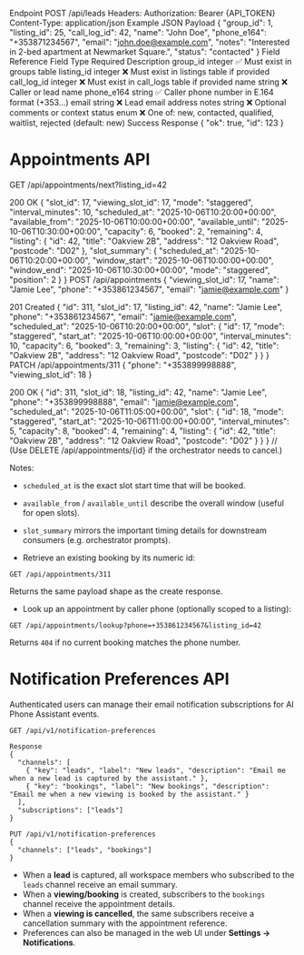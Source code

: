 Endpoint
POST /api/leads
Headers:
  Authorization: Bearer {API_TOKEN}
  Content-Type: application/json
Example JSON Payload
{
  "group_id": 1,
  "listing_id": 25,
  "call_log_id": 42,
  "name": "John Doe",
  "phone_e164": "+353871234567",
  "email": "john.doe@example.com",
  "notes": "Interested in 2-bed apartment at Newmarket Square.",
  "status": "contacted"
}
Field Reference
Field	Type	Required	Description
group_id	integer	✅	Must exist in groups table
listing_id	integer	❌	Must exist in listings table if provided
call_log_id	integer	❌	Must exist in call_logs table if provided
name	string	❌	Caller or lead name
phone_e164	string	✅	Caller phone number in E.164 format (+353...)
email	string	❌	Lead email address
notes	string	❌	Optional comments or context
status	enum	❌	One of: new, contacted, qualified, waitlist, rejected (default: new)
Success Response
{
  "ok": true,
  "id": 123
}



# Appointments API

GET /api/appointments/next?listing_id=42

200 OK
{
  "slot_id": 17,
  "viewing_slot_id": 17,
  "mode": "staggered",
  "interval_minutes": 10,
  "scheduled_at": "2025-10-06T10:20:00+00:00",
  "available_from": "2025-10-06T10:00:00+00:00",
  "available_until": "2025-10-06T10:30:00+00:00",
  "capacity": 6,
  "booked": 2,
  "remaining": 4,
  "listing": {
    "id": 42,
    "title": "Oakview 2B",
    "address": "12 Oakview Road",
    "postcode": "D02"
  },
  "slot_summary": {
    "scheduled_at": "2025-10-06T10:20:00+00:00",
    "window_start": "2025-10-06T10:00:00+00:00",
    "window_end": "2025-10-06T10:30:00+00:00",
    "mode": "staggered",
    "position": 2
  }
}
POST /api/appointments
{
  "viewing_slot_id": 17,
  "name": "Jamie Lee",
  "phone": "+353861234567",
  "email": "jamie@example.com"
}

201 Created
{
  "id": 311,
  "slot_id": 17,
  "listing_id": 42,
  "name": "Jamie Lee",
  "phone": "+353861234567",
  "email": "jamie@example.com",
  "scheduled_at": "2025-10-06T10:20:00+00:00",
  "slot": {
    "id": 17,
    "mode": "staggered",
    "start_at": "2025-10-06T10:00:00+00:00",
    "interval_minutes": 10,
    "capacity": 6,
    "booked": 3,
    "remaining": 3,
    "listing": {
      "id": 42,
      "title": "Oakview 2B",
      "address": "12 Oakview Road",
      "postcode": "D02"
    }
  }
}
PATCH /api/appointments/311
{
  "phone": "+353899998888",
  "viewing_slot_id": 18
}

200 OK
{
  "id": 311,
  "slot_id": 18,
  "listing_id": 42,
  "name": "Jamie Lee",
  "phone": "+353899998888",
  "email": "jamie@example.com",
  "scheduled_at": "2025-10-06T11:05:00+00:00",
  "slot": {
    "id": 18,
    "mode": "staggered",
    "start_at": "2025-10-06T11:00:00+00:00",
    "interval_minutes": 5,
    "capacity": 8,
    "booked": 4,
    "remaining": 4,
    "listing": {
      "id": 42,
      "title": "Oakview 2B",
      "address": "12 Oakview Road",
      "postcode": "D02"
    }
  }
}
// (Use DELETE /api/appointments/{id} if the orchestrator needs to cancel.)

Notes:
- `scheduled_at` is the exact slot start time that will be booked.
- `available_from` / `available_until` describe the overall window (useful for open slots).
- `slot_summary` mirrors the important timing details for downstream consumers (e.g. orchestrator prompts).

- Retrieve an existing booking by its numeric id:

```
GET /api/appointments/311
```

Returns the same payload shape as the create response.

- Look up an appointment by caller phone (optionally scoped to a listing):

```
GET /api/appointments/lookup?phone=+353861234567&listing_id=42
```

Returns `404` if no current booking matches the phone number.


# Notification Preferences API

Authenticated users can manage their email notification subscriptions for AI Phone Assistant events.

```
GET /api/v1/notification-preferences

Response
{
  "channels": [
    { "key": "leads", "label": "New leads", "description": "Email me when a new lead is captured by the assistant." },
    { "key": "bookings", "label": "New bookings", "description": "Email me when a new viewing is booked by the assistant." }
  ],
  "subscriptions": ["leads"]
}

PUT /api/v1/notification-preferences
{
  "channels": ["leads", "bookings"]
}
```

- When a **lead** is captured, all workspace members who subscribed to the `leads` channel receive an email summary.
- When a **viewing/booking** is created, subscribers to the `bookings` channel receive the appointment details.
- When a **viewing is cancelled**, the same subscribers receive a cancellation summary with the appointment reference.
- Preferences can also be managed in the web UI under **Settings → Notifications**.
